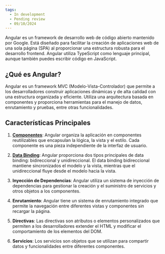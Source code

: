 ```yaml
---
tags:
  - In development
  - Pending review
  - 09/10/2024
---
```


Angular es un framework de desarrollo web de código abierto mantenido por Google. Está diseñado para facilitar la
creación de aplicaciones web de una sola página (SPA) al proporcionar una estructura robusta para el desarrollo
frontend. Angular utiliza TypeScript como lenguaje principal, aunque también puedes escribir código en JavaScript.

## ¿Qué es Angular?

Angular es un framework MVC (Modelo-Vista-Controlador) que permite a los desarrolladores construir aplicaciones
dinámicas y de alta calidad con una estructura organizada y eficiente. Utiliza una arquitectura basada en componentes y
proporciona herramientas para el manejo de datos, enrutamiento y pruebas, entre otras funcionalidades.

## Características Principales

1. **[Componentes][components]**: Angular organiza la aplicación en componentes reutilizables que encapsulan la lógica, la vista y el
   estilo. Cada componente es una pieza independiente de la interfaz de usuario.

2. **[Data Binding][databinding]**: Angular proporciona dos tipos principales de data binding: bidireccional y unidireccional. El data
   binding bidireccional mantiene sincronizados el modelo y la vista, mientras que el unidireccional fluye desde el
   modelo hacia la vista.

3. **Inyección de Dependencias**: Angular utiliza un sistema de inyección de dependencias para gestionar la creación y
   el suministro de servicios y otros objetos a los componentes.

4. **Enrutamiento**: Angular tiene un sistema de enrutamiento integrado que permite la navegación entre diferentes
   vistas y componentes sin recargar la página.

5. **Directivas**: Las directivas son atributos o elementos personalizados que permiten a los desarrolladores extender
   el HTML y modificar el comportamiento de los elementos del DOM.

6. **Servicios**: Los servicios son objetos que se utilizan para compartir datos y funcionalidades entre diferentes
   componentes.


[components]: ./components/index.md
[databinding]: components/databinding/index.md
